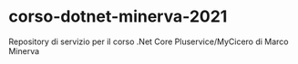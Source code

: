 # corso-dotnet-minerva-2021
Repository di servizio per il corso .Net Core Pluservice/MyCicero di Marco Minerva

